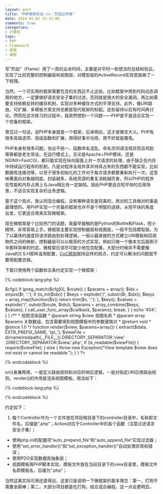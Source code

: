 ```yaml
---
layout: post
title: "PHP框架实战（∝）：烈焰之终章"
date: 2014-01-02 15:15:00
comments: true
categories:
- 计算机
tags:
- PHP
- Flamework
- 框架
- 编程
---
```


写“烈焰”（Flame）用了一周的业余时间，主要是对平时一些想法的总结和验证。实现了比较完整的控制器层和视图层，对模型层的ActiveRecord实现思路做了一下梳理。

当然，一个可实用的框架需要包含的东西远不止这些。比如框架中用到代码动态调用的地方，一定要做好语言安全子集的过滤，否则就是很大的安全漏洞。再比如需要支持依赖反转的缓存机制，实现对多种缓存方式的平滑支持。此外，像URI路由、可扩展、多模板方案支持也都是现代框架的标配。这些留待以后有时间再讨论。然而在这次练习的过程中，我突然想到一个问题——PHP是不是适合实现一个完备的框架。

曾见过一句话，说PHP本身就是一个框架，后来明白，这才是微言大义。PHP有很多高级选项、高级函数和扩展，用得好事半功倍，用不好就是魔鬼。

PHP本身有很多问题，协议不统一、函数命名混乱、命名空间语法怪异而且鸡肋等等都是老生常谈。在运行模式上，无论是Apache+PHP模块，还是NGINX+FastCGI，都只能实现在纵向层面上对一次请求的处理，由于缺乏在内存中持续运行程序的机制，凡是对程序全局共享并持续占有的东西都不能实现，比如数据库连接池等，以至于很多初始化的工作对于每次请求都要重新执行一次，这意味著面向对象越彻底、封装越多，系统资源的重复消耗越厉害，所以PHP的程序在性能和内存占用上与Java相比有一定缺陷。因此PHP更适合短平快的应用场景，不适合实现复杂的业务逻辑。

基于这个观点，我认同混合编程。没有哪种语言是完美的，用对的工具做对的事是最理想的。用PHP实现一个完备的框架也许不是个明智的选择，从短平快的角度出发，它更适合用来实现微框架。

现在微框架是个比较热门的话题，我最早接触的是Python的Bottle和Flask，短小精悍，非常容易上手。微框架主要实现控制器层和视图层，一般不包括模型层。为了以最快的速度将请求路由到处理逻辑，一般以最直接的方式建立URI模板和回调物件之间的映射，控制器层可以以极简的方式实现，例如只做一个像本文后面例子中那样简单的约定。微框架应该尽可能少地包含配置，大部分时候并不需要像Java的S.S.H那样滥用配置，[CoC原则](http://en.wikipedia.org/wiki/Convention_over_configuration)就持这样的观点，约定可以解决的问题就不要用配置去做。

下面只使用两个函数和五条约定实现一个微框架：

{% codeblock lang:php %}
<?php
/**
 * 路由定义与应用
 * @param string $route 用作定义路由规则时，此参数为模板字符串，
 *     使用冒号加参数名作为参数占位符，例如：
 *         on('/post/edit/:id', function($id){});
 *     用做应用路由规则时，此参数为URI，例如：
 *         on($_SERVER['REQUEST_URI']);
 * @param callable $callback 路由规则的回调逻辑，如果路由规则中
 *     含有参数占位符，回调中需存在同名的参数；当函数作为应用路
 *     由规则使用时，此参数不指定
 * @return void
 * @since 1.0
 */
function on($route, $callback) 
{
    static $routes = array();
    $regex = '#'.preg_replace('#:[^\/]+#', '.*', $route).'#';
    $routes[$route] = array($regex, $callback);
    if (is_null($callback)) {
        foreach ($routes as $r=>$cfg){
            if (preg_match($cfg[0], $route)) {
                $params = array();
                $idx = strpos($r, ':');
                if (is_int($idx)) {
                    $keys = explode('/', substr($r, $idx));
                    $keys = array_map(function($v){ return trim($v, ':'); }, $keys);
                    $values = explode('/', substr($route, $idx));
                    $params = array_combine($keys, $values);
                }
                call_user_func_array($callback, $params);
                break;
            }
        }
        echo '404';
    } 
}

/**
 * 视图渲染函数
 * @param string $view 视图名称
 * @param array $params 关联数组，包含需要填到视图模板中的参数键值对
 * @return void
 * @since 1.0
 */
function render($view, $params=array()) 
{
    extract($data, EXTR_PREFIX_SAME, 'tpl_');
    $viewFile = dirname(realpath(__FILE__)).DIRECTORY_SEPARATOR.'view'
        .DIRECTORY_SEPARATOR.$view.'.php';
    if (is_readable($viewFile)) {
        require($viewFile);
    } else {
        throw new Exception("View template $view does not exist or cannot be readable.");
    }
}
?>
{% endcodeblock %}

on()身兼两用，一是定义路由规则和对应的响应逻辑，一是对指定URI应用路由规则。render()的作用是渲染视图模板。用法如下：

{% codeblock lang:php %}
<?php
include 'micro.php';

on('/post/save', function(){
    echo "Post saved.\n";
});

on('/mail/send/:address/:title', function($address, $title){
    echo "write letter to $address with title $title\n";
});

on($_SERVER['REQUEST_URI']);
?>
{% endcodeblock %}

约定如下：

  1. 每个Controller作为一个文件放在项目根目录下的controller目录中，名称即文件名，后缀是“.php”；Action对应于Controller中的各个函数（注意过滤语言安全子集）；
  - 使用php.ini的配置项“auto_prepend_file”和“auto_append_file”实现过滤器；
  - 使用“set_error_handler()”和“set_exception_handler()”自动处理异常和错误；
  - 使用PDO实现数据库抽象层；
  - 视图模板用PHP脚本实现，模板文件放在当前目录下的view目录里，模板文件名即模板名，后缀为“.php”；

当然这离实际可用还差得远，这里只是说明一下微框架的基本理念：第一，打狗不需要金箍棒；第二，大部分项目都是在打狗。结合混合编程，这一点会更明显。
